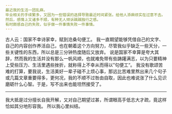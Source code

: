 ```yaml
---
最近我的生活一团乱麻。
毕业相关的手续繁多，又因为一些错误的选择导致最近时间紧张。给他人添麻烦实在过意不去。
然后，感情上又诸多不顺，有种无人倾诉踽踽独行之感。
有时颇感自己的失败，似乎做一件事情失败一件事情。
---
```


古人云：国家不幸诗家幸，赋到沧桑句便工。
我一直期望能够凭借自己的文字、自己的内容创作养活自己，也在朝着这个方向努力，尽管我似乎缺乏一些天分，一些关键性的东西，所以总是三分钟热度随后又放弃。
说是国家不幸算是夸大其辞，然而我的生活并没有那么一帆风顺，也就难免带有些踌躇满志，以为只要精神上受些压力、生活里遇些挫折，就称得上不幸从而得以”句便工“。
我没有歌颂苦难的打算，要我说，生活美好一辈子碰不上烦心事，那远比苦难里熬出来几个句子或几篇文章重要得多，更何况，我的不顺不过咎由自取，因此也难说涨了什么见识磨砺什么心智。于是，写不出来也能坦然接受了。

---
我大抵是过分擅长自我开解，又对自己期望过甚，所谓眼高手低志大才疏，竟这样恰如其分地形容我。
所以我心里纠结。